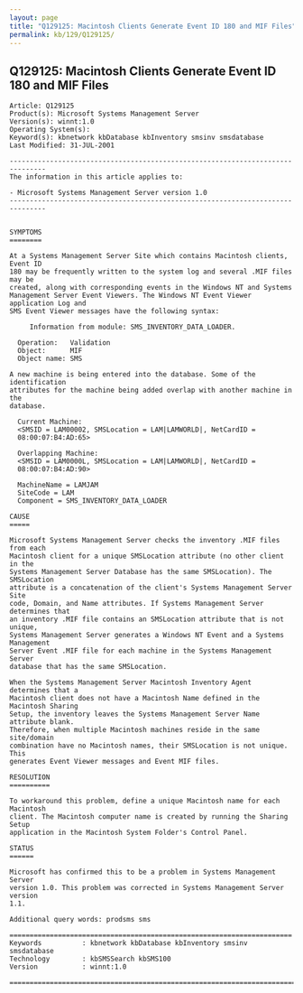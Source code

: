 ```yaml
---
layout: page
title: "Q129125: Macintosh Clients Generate Event ID 180 and MIF Files"
permalink: kb/129/Q129125/
---
```


## Q129125: Macintosh Clients Generate Event ID 180 and MIF Files

	Article: Q129125
	Product(s): Microsoft Systems Management Server
	Version(s): winnt:1.0
	Operating System(s): 
	Keyword(s): kbnetwork kbDatabase kbInventory smsinv smsdatabase
	Last Modified: 31-JUL-2001
	
	-------------------------------------------------------------------------------
	The information in this article applies to:
	
	- Microsoft Systems Management Server version 1.0 
	-------------------------------------------------------------------------------
	
	
	SYMPTOMS
	========
	
	At a Systems Management Server Site which contains Macintosh clients, Event ID
	180 may be frequently written to the system log and several .MIF files may be
	created, along with corresponding events in the Windows NT and Systems
	Management Server Event Viewers. The Windows NT Event Viewer application Log and
	SMS Event Viewer messages have the following syntax:
	
	     Information from module: SMS_INVENTORY_DATA_LOADER.
	
	  Operation:   Validation
	  Object:      MIF
	  Object name: SMS
	
	A new machine is being entered into the database. Some of the identification
	attributes for the machine being added overlap with another machine in the
	database.
	
	  Current Machine:
	  <SMSID = LAM00002, SMSLocation = LAM|LAMWORLD|, NetCardID =
	  08:00:07:B4:AD:65>
	
	  Overlapping Machine:
	  <SMSID = LAM0000L, SMSLocation = LAM|LAMWORLD|, NetCardID =
	  08:00:07:B4:AD:90>
	
	  MachineName = LAMJAM
	  SiteCode = LAM
	  Component = SMS_INVENTORY_DATA_LOADER
	
	CAUSE
	=====
	
	Microsoft Systems Management Server checks the inventory .MIF files from each
	Macintosh client for a unique SMSLocation attribute (no other client in the
	Systems Management Server Database has the same SMSLocation). The SMSLocation
	attribute is a concatenation of the client's Systems Management Server Site
	code, Domain, and Name attributes. If Systems Management Server determines that
	an inventory .MIF file contains an SMSLocation attribute that is not unique,
	Systems Management Server generates a Windows NT Event and a Systems Management
	Server Event .MIF file for each machine in the Systems Management Server
	database that has the same SMSLocation.
	
	When the Systems Management Server Macintosh Inventory Agent determines that a
	Macintosh client does not have a Macintosh Name defined in the Macintosh Sharing
	Setup, the inventory leaves the Systems Management Server Name attribute blank.
	Therefore, when multiple Macintosh machines reside in the same site/domain
	combination have no Macintosh names, their SMSLocation is not unique. This
	generates Event Viewer messages and Event MIF files.
	
	RESOLUTION
	==========
	
	To workaround this problem, define a unique Macintosh name for each Macintosh
	client. The Macintosh computer name is created by running the Sharing Setup
	application in the Macintosh System Folder's Control Panel.
	
	STATUS
	======
	
	Microsoft has confirmed this to be a problem in Systems Management Server
	version 1.0. This problem was corrected in Systems Management Server version
	1.1.
	
	Additional query words: prodsms sms
	
	======================================================================
	Keywords          : kbnetwork kbDatabase kbInventory smsinv smsdatabase 
	Technology        : kbSMSSearch kbSMS100
	Version           : winnt:1.0
	
	=============================================================================
	
